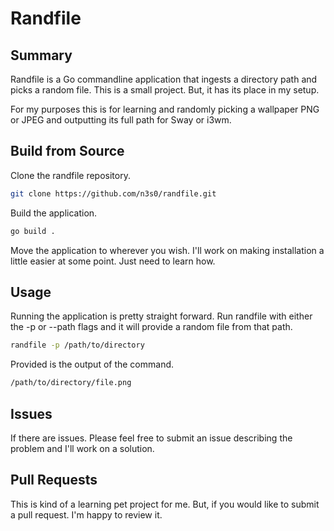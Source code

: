 # Randfile

## Summary

Randfile is a Go commandline application that ingests a directory path and picks
a random file. This is a small project. But, it has its place in my setup.

For my purposes this is for learning and randomly picking a wallpaper PNG or
JPEG and outputting its full path for Sway or i3wm.

## Build from Source

Clone the randfile repository.

```sh
git clone https://github.com/n3s0/randfile.git
```

Build the application.

```sh
go build .
```

Move the application to wherever you wish. I'll work on making installation a
little easier at some point. Just need to learn how.

## Usage

Running the application is pretty straight forward. Run randfile with either the
-p or --path flags and it will provide a random file from that path.

```sh
randfile -p /path/to/directory
```

Provided is the output of the command.

```sh
/path/to/directory/file.png
```

## Issues

If there are issues. Please feel free to submit an issue describing the problem
and I'll work on a solution.

## Pull Requests

This is kind of a learning pet project for me. But, if you would like to submit
a pull request. I'm happy to review it.

